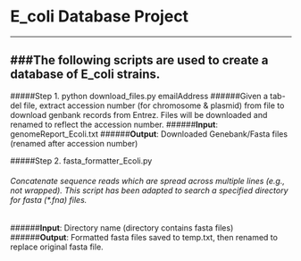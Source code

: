 # E_coli Database Project
---------------------------

###The following scripts are used to create a database of E_coli strains.
---------------------------------------------------------------------------------------------

#####Step 1. python download_files.py emailAddress
######Given a tab-del file, extract accession number (for chromosome & plasmid) from file to download genbank records from Entrez. Files will be downloaded and renamed to reflect the accession number.
######**Input**: genomeReport_Ecoli.txt
######**Output**: Downloaded Genebank/Fasta files (renamed after accession number)

#####Step 2. fasta_formatter_Ecoli.py 
###### Concatenate sequence reads which are spread across multiple lines (e.g., not wrapped). This script has been adapted to search a specified directory for fasta (*.fna) files. 
######**Input**: Directory name (directory contains fasta files)
######**Output**: Formatted fasta files saved to temp.txt, then renamed to replace original fasta file.
